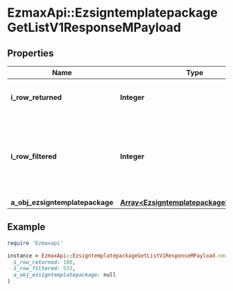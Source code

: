 # EzmaxApi::EzsigntemplatepackageGetListV1ResponseMPayload

## Properties

| Name | Type | Description | Notes |
| ---- | ---- | ----------- | ----- |
| **i_row_returned** | **Integer** | The number of rows returned |  |
| **i_row_filtered** | **Integer** | The number of rows matching your filters (if any) or the total number of rows |  |
| **a_obj_ezsigntemplatepackage** | [**Array&lt;EzsigntemplatepackageListElement&gt;**](EzsigntemplatepackageListElement.md) |  |  |

## Example

```ruby
require 'Ezmaxapi'

instance = EzmaxApi::EzsigntemplatepackageGetListV1ResponseMPayload.new(
  i_row_returned: 100,
  i_row_filtered: 533,
  a_obj_ezsigntemplatepackage: null
)
```


